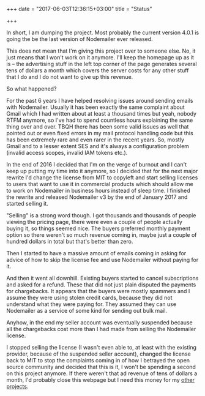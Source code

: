 +++
date = "2017-06-03T12:36:15+03:00"
title = "Status"

+++

In short, I am dumping the project. Most probably the current version 4.0.1 is going the be the last version of Nodemailer ever released.

This does not mean that I'm giving this project over to someone else. No, it just means that I won't work on it anymore. I'll keep the homepage up as it is – the advertising stuff in the left top corner of the page generates several tens of dollars a month which covers the server costs for any other stuff that I do and I do not want to give up this revenue.

So what happened?

For the past 6 years I have helped resolving issues around sending emails with Nodemailer. Usually it has been exactly the same complaint about Gmail which I had written about at least a thousand times but yeah, nobody RTFM anymore, so I've had to spend countless hours explaining the same thing over and over. TBQH there has been some valid issues as well that pointed out or even fixed errors in my mail protocol handling code but this has been extremely rare and even rarer in the recent years. So, mostly Gmail and to a lesser extent SES and it's always a configuration problem (invalid access scopes, invalid IAM tokens etc.).

In the end of 2016 I decided that I'm on the verge of burnout and I can't keep up putting my time into it anymore, so I decided that for the next major rewrite I'd change the license from MIT to copyleft and start selling licenses to users that want to use it in commercial products which should allow me to work on Nodemailer in business hours instead of sleep time. I finished the rewrite and released Nodemailer v3 by the end of January 2017 and started selling it.

"Selling" is a strong word though. I got thousands and thousands of people viewing the pricing page, there were even a couple of people actually buying it, so things seemed nice. The buyers preferred monthly payment option so there weren't so much revenue coming in, maybe just a couple of hundred dollars in total but that's better than zero.

Then I started to have a massive amount of emails coming in asking for advice of how to skip the license fee and use Nodemailer without paying for it.

And then it went all downhill. Existing buyers started to cancel subscriptions and asked for a refund. These that did not just plain disputed the payments for chargebacks. It appears that the buyers were mostly spammers and I assume they were using stolen credit cards, because they did not understand what they were paying for. They assumed they can use Nodemailer as a service of some kind for sending out bulk mail.

Anyhow, in the end my seller account was eventually suspended because all the chargebacks cost more than I had made from selling the Nodemailer license.

I stopped selling the license (I wasn't even able to, at least with the existing provider, because of the suspended seller account), changed the license back to MIT to stop the complaints coming in of how I betrayed the open source community and decided that this is it, I won't be spending a second on this project anymore. If there weren't that ad revenue of tens of dollars a month, I'd probably close this webpage but I need this money for my [other projects](http://wildduck.email/).
